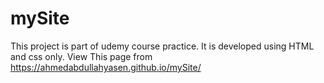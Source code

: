 # mySite
This project is part of udemy course practice. It is developed using HTML and css only.
View This page from https://ahmedabdullahyasen.github.io/mySite/
